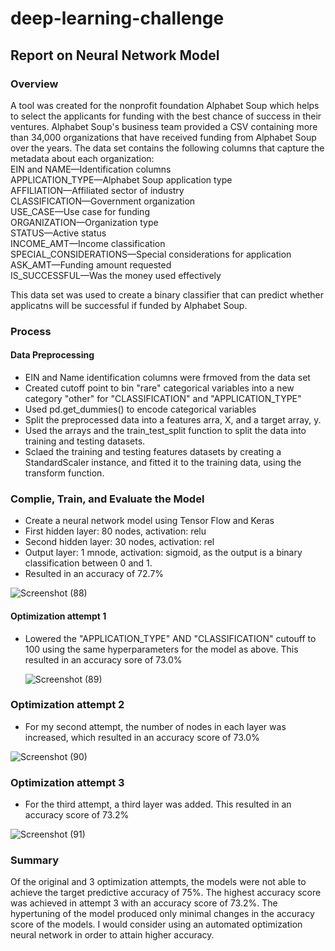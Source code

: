 # deep-learning-challenge
## Report on Neural Network Model

### Overview
A tool was created for the nonprofit foundation Alphabet Soup which helps to select the applicants for funding with the best chance of success in their ventures. Alphabet Soup's business team provided a CSV containing more than 34,000 organizations that have received funding from Alphabet Soup over the years. The data set contains the following columns that capture the metadata about each organization:   
    EIN and NAME—Identification columns  
    APPLICATION_TYPE—Alphabet Soup application type    
    AFFILIATION—Affiliated sector of industry  
    CLASSIFICATION—Government organization   
    USE_CASE—Use case for funding  
    ORGANIZATION—Organization type  
    STATUS—Active status  
    INCOME_AMT—Income classification  
    SPECIAL_CONSIDERATIONS—Special considerations for application  
    ASK_AMT—Funding amount requested  
    IS_SUCCESSFUL—Was the money used effectively  

This data set was used to create a binary classifier that can predict whether applicatns will be successful if funded by Alphabet Soup.

### Process
#### Data Preprocessing
* EIN and Name identification columns were frmoved from the data set
* Created cutoff point to bin "rare" categorical variables into a new category "other" for "CLASSIFICATION" and "APPLICATION_TYPE"
* Used pd.get_dummies() to encode categorical variables
* Split the preprocessed data into a features arra, X, and a target array, y.
* Used the arrays and the train_test_split function to split the data into training and testing datasets.
* Sclaed the training and testing features datasets by creating a StandardScaler instance, and fitted it to the training data, using the transform function.

### Complie, Train, and Evaluate the Model
* Create a neural network model using Tensor Flow and Keras
* First hidden layer: 80 nodes, activation: relu
* Second hidden layer: 30 nodes, activation: rel
* Output layer: 1 mnode, activation: sigmoid, as the output is a binary classification between 0 and 1.
* Resulted in an accuracy of 72.7%

![Screenshot (88)](https://github.com/ColleenKarwoski/deep-learning-challenge/assets/119438532/a3c73c89-cd65-4ed4-8f74-ee758508789d)


#### Optimization attempt 1
* Lowered the "APPLICATION_TYPE" AND "CLASSIFICATION" cutouff to 100 using the same hyperparameters for the model as above. This resulted in an accuracy sore of 73.0%
   
   ![Screenshot (89)](https://github.com/ColleenKarwoski/deep-learning-challenge/assets/119438532/bebfde4f-3b8d-4a66-9e39-4bf012140f10)

### Optimization attempt 2
  * For my second attempt, the number of nodes in each layer was increased, which resulted in an accuracy score of 73.0%

![Screenshot (90)](https://github.com/ColleenKarwoski/deep-learning-challenge/assets/119438532/976708bf-8d70-4d75-ad43-ef99da8e75ca)

### Optimization attempt 3
  * For the third attempt, a third layer was added. This resulted in an accuracy score of 73.2%

![Screenshot (91)](https://github.com/ColleenKarwoski/deep-learning-challenge/assets/119438532/90a15e8e-8950-4cd9-9ce4-f21ff6320a53)

### Summary
Of the original and 3 optimization attempts, the models were not able to achieve the target predictive accuracy of 75%. The highest accuracy score was achieved in attempt 3 with an accuracy score of 73.2%. The hypertuning of the model produced only minimal changes in the accuracy score of the models. I would consider using an automated optimization neural network in order to attain higher accuracy.
